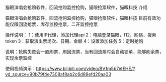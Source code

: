 
猫眼演唱会抢购软件，回流抢购监控抢购，猫眼抢票软件，猫眼科技
介绍

猫眼演唱会抢购软件，回流抢购监控抢购，猫眼抢票软件，猫眼科技 目前有效功能仅限回流抢票，库存监控抢票，二开监控抢票

操作说明： 1：使用IP代理，添加代理api 2：电脑登录猫眼，f12，网络，搜索token 3：获取演出票场次、日期、金额 4：设置添加任务 5：定时抢购

说明：抢购失败会一直刷票，刷回流票，当有回流票时会自动锁单，能够刷余票，实现余票监控

使用视频演示：https://www.bilibili.com/video/BV1m5b7etEHE/?vd_source=90b79f4e7308af8ab2c6d89efd20aa03
